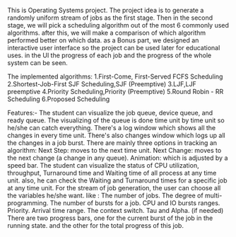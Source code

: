 This is Operating Systems project. The project idea is to generate a randomly uniform stream of jobs as the first stage. Then in the second stage, we will pick a scheduling algorithm out of the most 6 commonly used algorithms. after this, we will make a comparison of which algorithm performed better on which data.
as a Bonus part, we designed an interactive user interface so the project can be used later for educational uses.
in the UI the progress of each job and the progress of the whole system can be seen.

The implemented algorithms:
1.First-Come, First-Served FCFS Scheduling
2.Shortest-Job-First SJF Scheduling,SJF (Preemptive)
3.LJF,LJF preemptive
4.Priority Scheduling,Priority (Preemptive)
5.Round Robin - RR Scheduling
6.Proposed Scheduling

Features:-
The student can visualize the job queue, device queue, and ready queue.
The visualizing of the queue is done time unit by time unit so he/she can catch everything.
There's a log window which shows all the changes in every time unit.
There's also changes window which logs up all the changes in a job burst.
There are mainly three options in tracking an algorithm:
Next Step: moves to the next time unit.
Next Change: moves to the next change (a change in any queue).
Animation: which is adjusted by a speed bar.
The student can visualize the status of CPU utilization, throughput, Turnaround time and Waiting time of all process at any time unit.
also, he can check the Waiting and Turnaround times for a specific job at any time unit.
For the stream of job generation, the user can choose all the variables he/she want. like :
The number of jobs.
The degree of multi-programming.
The number of bursts for a job.
CPU and IO bursts ranges.
Priority.
Arrival time range.
The context switch.
Tau and Alpha. (if needed)
There are two progress bars, one for the current burst of the job in the running state. and the other for the total progress of this job.
